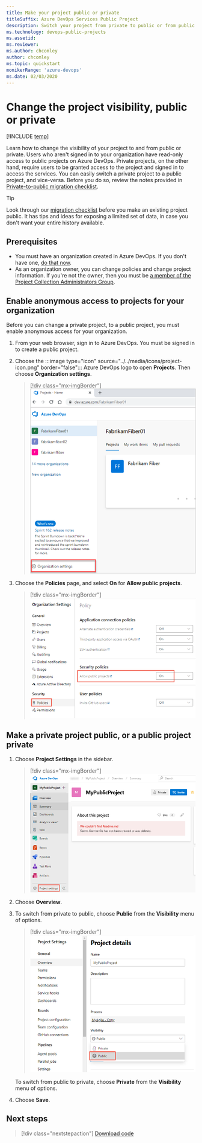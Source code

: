 ```yaml
---
title: Make your project public or private 
titleSuffix: Azure DevOps Services Public Project 
description: Switch your project from private to public or from public to private 
ms.technology: devops-public-projects
ms.assetid:
ms.reviewer: 
ms.author: chcomley
author: chcomley
ms.topic: quickstart
monikerRange: 'azure-devops'
ms.date: 02/03/2020
---
```


# Change the project visibility, public or private

[!INCLUDE [temp](includes/version-public-projects.md)]  

Learn how to change the visibility of your project to and from public or private. Users who aren't signed in to your organization have read-only access to public projects on Azure DevOps. Private projects, on the other hand, require users to be granted access to the project and signed in to access the services.
You can easily switch a private project to a public project, and vice-versa.  Before you do so, review the notes provided in [Private-to-public migration checklist](migration-checklist.md). 

> [!TIP]  
> Look through our [migration checklist](migration-checklist.md) before you make an existing project public.
> It has tips and ideas for exposing a limited set of data, in case you don't want your entire history available.

## Prerequisites

- You must have an organization created in Azure DevOps. If you don't have one, [do that now](../../user-guide/sign-up-invite-teammates.md).
- As an organization owner, you can change policies and change project information. If you're not the owner, then you must be [a member of the Project Collection Administrators Group](../security/set-project-collection-level-permissions.md#collection-level).

## Enable anonymous access to projects for your organization

Before you can change a private project, to a public project, you must enable anonymous access for your organization.

1. From your web browser, sign in to Azure DevOps. You must be signed in to create a public project.

2. Choose the :::image type="icon" source="../../media/icons/project-icon.png" border="false"::: Azure DevOps logo to open **Projects**. Then choose **Organization settings**.

	> [!div class="mx-imgBorder"]  
	> ![Open Organization settings](../../media/settings/open-admin-settings-vert.png)  

3. Choose the **Policies** page, and select **On** for **Allow public projects**.

	> [!div class="mx-imgBorder"]  
	> ![Organization settings, Policy page, Security policies](media/create-public-project/org-policies-change-anon.png)

## Make a private project public, or a public project private

1. Choose **Project Settings** in the sidebar.

	> [!div class="mx-imgBorder"]  
	> ![Open project settings](media/make-public-private/open-project-settings-public-vert-brn.png)  

2. Choose **Overview**.  

3. To switch from private to public, choose **Public** from the **Visibility** menu of options.  

	> [!div class="mx-imgBorder"]  
	> ![Project Settings, Overview, Visibility](media/make-public-private/switch-to-public.png) 

	To switch from public to private, choose **Private** from the **Visibility** menu of options.

4. Choose **Save**.   


## Next steps

> [!div class="nextstepaction"]
> [Download code](browse-code-public.md)

